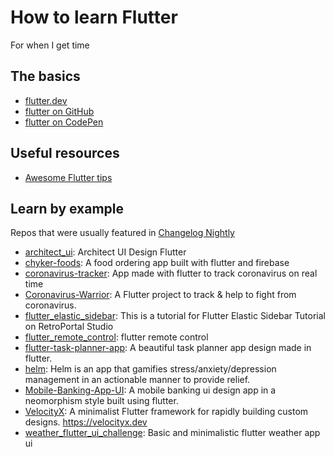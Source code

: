 # How to learn Flutter
For when I get time

## The basics

- [flutter.dev](https://flutter.dev/)
- [flutter on GitHub](https://github.com/flutter/flutter)
- [flutter on CodePen](https://codepen.io/flutter)

## Useful resources

- [Awesome Flutter tips](https://github.com/erluxman/awesomefluttertips)

## Learn by example
Repos that were usually featured in [Changelog Nightly](https://changelog.com/nightly)

- [architect_ui](https://github.com/kawal7415/architect_ui): Architect UI Design Flutter
- [chyker-foods](https://github.com/OLayemii/chyker-foods): A food ordering app built with flutter and firebase
- [coronavirus-tracker](https://github.com/X-SLAYER/coronavirus-tracker): App made with flutter to track coronavirus on real time
- [Coronavirus-Warrior](https://github.com/iampawan/Coronavirus-Warrior): A Flutter project to track & help to fight from coronavirus.
- [flutter_elastic_sidebar](https://github.com/letsdoit07/flutter_elastic_sidebar): This is a tutorial for Flutter Elastic Sidebar Tutorial on RetroPortal Studio
- [flutter_remote_control](https://github.com/simplezhli/flutter_remote_control): flutter remote control
- [flutter-task-planner-app](https://github.com/TheAlphaApp/flutter-task-planner-app): A beautiful task planner app design made in flutter.
- [helm](https://github.com/chuabingquan/helm): Helm is an app that gamifies stress/anxiety/depression management in an actionable manner to provide relief.
- [Mobile-Banking-App-UI](https://github.com/vinothvino42/Mobile-Banking-App-UI): A mobile banking ui design app in a neomorphism style built using flutter.
- [VelocityX](https://github.com/iampawan/VelocityX): A minimalist Flutter framework for rapidly building custom designs. https://velocityx.dev
- [weather_flutter_ui_challenge](https://github.com/mahadydev/weather_flutter_ui_challenge): Basic and minimalistic flutter weather app ui

